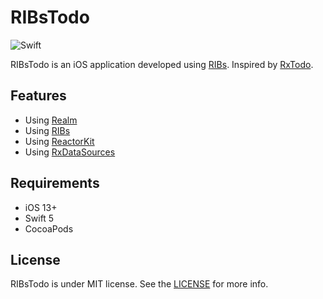 RIBsTodo
======

![Swift](https://img.shields.io/badge/Swift-5.0-orange.svg)

RIBsTodo is an iOS application developed using [RIBs](https://github.com/uber/RIBs). Inspired by [RxTodo](https://github.com/devxoul/RxTodo).

Features
--------

* Using [Realm](https://github.com/realm/realm-cocoa)
* Using [RIBs](https://github.com/uber/RIBs)
* Using [ReactorKit](https://github.com/devxoul/ReactorKit)
* Using [RxDataSources](https://github.com/RxSwiftCommunity/RxDataSources)

Requirements
------------

* iOS 13+
* Swift 5
* CocoaPods

License
-------

RIBsTodo is under MIT license. See the [LICENSE](LICENSE) for more info.